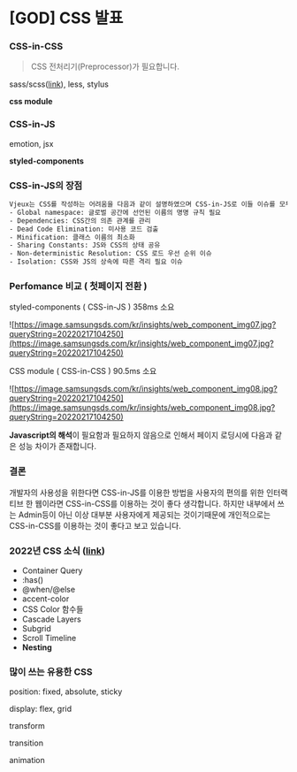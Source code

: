 # [GOD] CSS 발표

### CSS-in-CSS

> CSS 전처리기(Preprocessor)가 필요합니다.
> 

sass/scss([link](https://sass-lang.com/documentation/at-rules/control)), less, stylus

**css module**

### CSS-in-JS

emotion, jsx

**styled-components**

### CSS-in-JS의 장점

```bash
Vjeux는 CSS를 작성하는 어려움을 다음과 같이 설명하였으며 CSS-in-JS로 이들 이슈를 모두 해결할 수 있다고 강조했습니다.
- Global namespace: 글로벌 공간에 선언된 이름의 명명 규칙 필요
- Dependencies: CSS간의 의존 관계를 관리
- Dead Code Elimination: 미사용 코드 검출
- Minification: 클래스 이름의 최소화
- Sharing Constants: JS와 CSS의 상태 공유
- Non-deterministic Resolution: CSS 로드 우선 순위 이슈
- Isolation: CSS와 JS의 상속에 따른 격리 필요 이슈
```

### Perfomance 비교 ( 첫페이지 전환 )

styled-components ( CSS-in-JS ) 358ms 소요

![https://image.samsungsds.com/kr/insights/web_component_img07.jpg?queryString=20220217104250](https://image.samsungsds.com/kr/insights/web_component_img07.jpg?queryString=20220217104250)

CSS module ( CSS-in-CSS ) 90.5ms 소요

![https://image.samsungsds.com/kr/insights/web_component_img08.jpg?queryString=20220217104250](https://image.samsungsds.com/kr/insights/web_component_img08.jpg?queryString=20220217104250)

**Javascript의 해석**이 필요함과 필요하지 않음으로 인해서 페이지 로딩시에 다음과 같은 성능 차이가 존재합니다.

### 결론

개발자의 사용성을 위한다면 CSS-in-JS를 이용한 방법을 사용자의 편의를 위한 인터랙티브 한 웹이라면 CSS-in-CSS를 이용하는 것이 좋다 생각합니다.  하지만 내부에서 쓰는 Admin등이 아닌 이상 대부분 사용자에게 제공되는 것이기때문에 개인적으로는 CSS-in-CSS를 이용하는 것이 좋다고 보고 있습니다.

### 2022년 CSS 소식 ([link](https://www.smashingmagazine.com/2022/03/new-css-features-2022/))

- Container Query
- :has()
- @when/@else
- accent-color
- CSS Color 함수들
- Cascade Layers
- Subgrid
- Scroll Timeline
- **Nesting**

### 많이 쓰는 유용한 CSS

position: fixed, absolute, sticky

display: flex, grid

transform

transition

animation